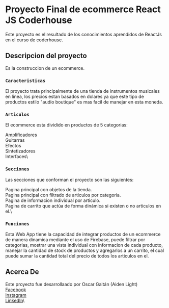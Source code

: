 # Proyecto Final de ecommerce React JS Coderhouse

Este proyecto es el resultado de los conocimientos aprendidos de ReactJs en el curso de coderhouse.

## Descripcion del proyecto

Es la construccion de un ecommerce.

### `Caracteristicas`

El proyecto trata principalmente de una tienda de instrumentos musicales en linea, los precios estan basados en dolares ya que este tipo de productos estilo "audio boutique" es mas facil de manejar en esta moneda.

### `Articulos`

El ecommerce esta dividido en productos de 5 categorias:

Amplificadores\
Guitarras\
Efectos\
Sintetizadores\
Interfaces\

### `Secciones`

Las secciones que conforman el proyecto son las siguientes:

Pagina principal con objetos de la tienda.\
Pagina principal con filtrado de articulos por categoria.\
Pagina de informacion individual por articulo.\
Pagina de carrito que actúa de forma dinámica si existen o no articulos en el.\

### `Funciones`

Esta Web App tiene la capacidad de integrar productos de un ecommerce de manera dinamica mediante el uso de Firebase, puede filtrar por categorias, mostrar una vista individual con informacion de cada producto, manejar la cantidad de stock de productos y agregarlos a un carrito, el cual puede sumar la cantidad total del precio de todos los articulos en el.

## Acerca De

Este proyecto fue desarrollaado por Oscar Gaitán (Aiden Light)\
[Facebook](https://www.facebook.com/AidenLightMusic)\
[Instagram](https://www.instagram.com/aidenlightmusic/)\
[LinkedIn](www.linkedin.com/in/oscar-gerardo-hernández-gaitán-907ab3128)\
